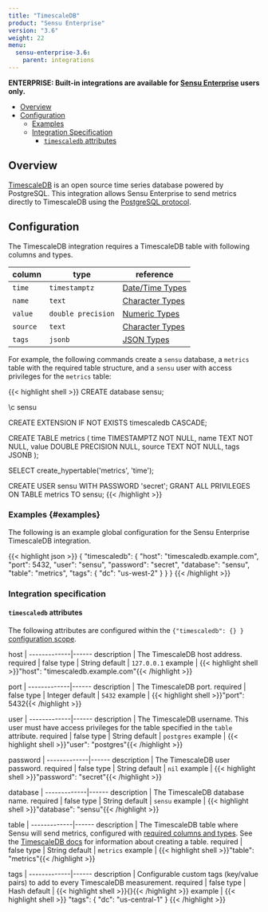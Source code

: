```yaml
---
title: "TimescaleDB"
product: "Sensu Enterprise"
version: "3.6"
weight: 22
menu:
  sensu-enterprise-3.6:
    parent: integrations
---
```

**ENTERPRISE: Built-in integrations are available for [Sensu Enterprise][1]
users only.**

- [Overview](#overview)
- [Configuration](#configuration)
  - [Examples](#examples)
  - [Integration Specification](#integration-specification)
    - [`timescaledb` attributes](#timescaledb-attributes)

## Overview

[TimescaleDB][2] is an open source time series database powered by PostgreSQL.
This integration allows Sensu Enterprise to send metrics directly to TimescaleDB using the [PostgreSQL protocol][4].

## Configuration

The TimescaleDB integration requires a TimescaleDB table with following columns and types.

| column | type | reference |
| --- | --- | --- |
| `time` | `timestamptz` | [Date/Time Types][6]
| `name` | `text` | [Character Types][7]
| `value` | `double precision` | [Numeric Types][8]
| `source` | `text` | [Character Types][7]
| `tags` | `jsonb` | [JSON Types][9]

For example, the following commands create a `sensu` database, a `metrics` table with the required table structure, and a `sensu` user with access privileges for the `metrics` table:

{{< highlight shell >}}
CREATE database sensu;

\c sensu

CREATE EXTENSION IF NOT EXISTS timescaledb CASCADE;

CREATE TABLE metrics (
    time    TIMESTAMPTZ        NOT NULL,
    name    TEXT               NOT NULL,
    value   DOUBLE PRECISION   NULL,
    source  TEXT               NOT NULL,
    tags    JSONB
);

SELECT create_hypertable('metrics', 'time');

CREATE USER sensu WITH PASSWORD 'secret';
GRANT ALL PRIVILEGES ON TABLE metrics TO sensu;
{{< /highlight >}}

### Examples {#examples}

The following is an example global configuration for the Sensu Enterprise
TimescaleDB integration.

{{< highlight json >}}
{
  "timescaledb": {
    "host": "timescaledb.example.com",
    "port": 5432,
    "user": "sensu",
    "password": "secret",
    "database": "sensu",
    "table": "metrics",
    "tags": {
      "dc": "us-west-2"
    }
  }
}
{{< /highlight >}}

### Integration specification

#### `timescaledb` attributes

The following attributes are configured within the `{"timescaledb": {} }`
[configuration scope][3].

host         | 
-------------|------
description  | The TimescaleDB host address.
required     | false
type         | String
default      | `127.0.0.1`
example      | {{< highlight shell >}}"host": "timescaledb.example.com"{{< /highlight >}}

port         | 
-------------|------
description  | The TimescaleDB port.
required     | false
type         | Integer
default      | `5432`
example      | {{< highlight shell >}}"port": 5432{{< /highlight >}}

user         | 
-------------|------
description  | The TimescaleDB username. This user must have access privileges for the table specified in the `table` attribute.
required     | false
type         | String
default      | `postgres`
example      | {{< highlight shell >}}"user": "postgres"{{< /highlight >}}

password     | 
-------------|------
description  | The TimescaleDB user password.
required     | false
type         | String
default      | `nil`
example      | {{< highlight shell >}}"password": "secret"{{< /highlight >}}

database     | 
-------------|------
description  | The TimescaleDB database name.
required     | false
type         | String
default      | `sensu`
example      | {{< highlight shell >}}"database": "sensu"{{< /highlight >}}

table        | 
-------------|------
description  | The TimescaleDB table where Sensu will send metrics, configured with [required columns and types][10]. See the [TimescaleDB docs][5] for information about creating a table.
required     | false
type         | String
default      | `metrics`
example      | {{< highlight shell >}}"table": "metrics"{{< /highlight >}}

tags         | 
-------------|------
description  | Configurable custom tags (key/value pairs) to add to every TimescaleDB measurement.
required     | false
type         | Hash
default      | {{< highlight shell >}}{}{{< /highlight >}}
example      | {{< highlight shell >}}
"tags": {
  "dc": "us-central-1"
}
{{< /highlight >}}

[1]: /sensu-enterprise
[2]: https://www.timescale.com/
[3]: /sensu-core/latest/reference/configuration#configuration-scopes
[4]: https://www.postgresql.org/docs/current/static/protocol.html
[5]: https://docs.timescale.com
[6]: https://www.postgresql.org/docs/current/static/datatype-datetime.html
[7]: https://www.postgresql.org/docs/current/static/datatype-character.html
[8]: https://www.postgresql.org/docs/current/static/datatype-numeric.html
[9]: https://www.postgresql.org/docs/current/static/datatype-json.html
[10]: #configuration
